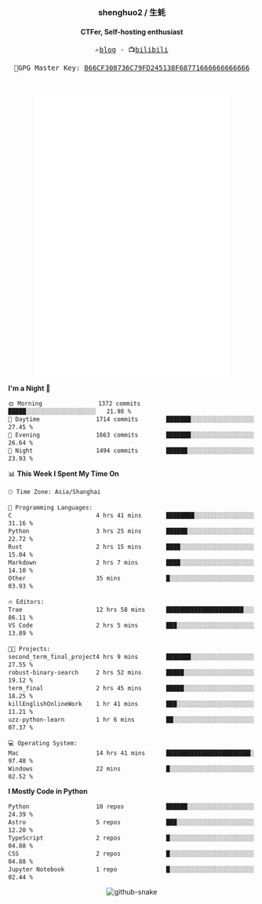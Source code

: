 <h3 align="center"> shenghuo2 / 生蚝 </h3>
<h4 align="center" >CTFer, Self-hosting enthusiast</h3>


<p align="center">
  <samp>
    ✍️<a href="https://blog.shenghuo2.top/">blog</a> -
    📺<a href="https://space.bilibili.com/85894935">bilibili</a>
  </samp>
</p>
<p align="center">
  <samp>
     🔐GPG Master Key: <a align="center" href="https://github.com/shenghuo2.gpg">B66CF308736C79FD245138F68771666666666666</a>
  </samp>
</p>
<br>
<p align="center">
  <a href="https://github.com/shenghuo2">
    <img width="400" align="top" src="https://github.com/shenghuo2/shenghuo2/blob/main/metrics.left.svg" />
  </a>
  <a href="https://github.com/shenghuo2">
    <img width="400" align="top" src="https://github.com/shenghuo2/shenghuo2/blob/main/metrics.right.svg" />
  </a>
</p>


<!--START_SECTION:waka-->
**I'm a Night 🦉** 

```text
🌞 Morning                1372 commits        █████░░░░░░░░░░░░░░░░░░░░   21.98 % 
🌆 Daytime                1714 commits        ███████░░░░░░░░░░░░░░░░░░   27.45 % 
🌃 Evening                1663 commits        ███████░░░░░░░░░░░░░░░░░░   26.64 % 
🌙 Night                  1494 commits        ██████░░░░░░░░░░░░░░░░░░░   23.93 % 
```


📊 **This Week I Spent My Time On** 

```text
🕑︎ Time Zone: Asia/Shanghai

💬 Programming Languages: 
C                        4 hrs 41 mins       ████████░░░░░░░░░░░░░░░░░   31.16 % 
Python                   3 hrs 25 mins       ██████░░░░░░░░░░░░░░░░░░░   22.72 % 
Rust                     2 hrs 15 mins       ████░░░░░░░░░░░░░░░░░░░░░   15.04 % 
Markdown                 2 hrs 7 mins        ████░░░░░░░░░░░░░░░░░░░░░   14.10 % 
Other                    35 mins             █░░░░░░░░░░░░░░░░░░░░░░░░   03.93 % 

🔥 Editors: 
Trae                     12 hrs 58 mins      ██████████████████████░░░   86.11 % 
VS Code                  2 hrs 5 mins        ███░░░░░░░░░░░░░░░░░░░░░░   13.89 % 

🐱‍💻 Projects: 
second_term_final_project4 hrs 9 mins        ███████░░░░░░░░░░░░░░░░░░   27.55 % 
robust-binary-search     2 hrs 52 mins       █████░░░░░░░░░░░░░░░░░░░░   19.12 % 
term_final               2 hrs 45 mins       █████░░░░░░░░░░░░░░░░░░░░   18.25 % 
killEnglishOnlineWork    1 hr 41 mins        ███░░░░░░░░░░░░░░░░░░░░░░   11.21 % 
uzz-python-learn         1 hr 6 mins         ██░░░░░░░░░░░░░░░░░░░░░░░   07.37 % 

💻 Operating System: 
Mac                      14 hrs 41 mins      ████████████████████████░   97.48 % 
Windows                  22 mins             █░░░░░░░░░░░░░░░░░░░░░░░░   02.52 % 
```

**I Mostly Code in Python** 

```text
Python                   10 repos            ██████░░░░░░░░░░░░░░░░░░░   24.39 % 
Astro                    5 repos             ███░░░░░░░░░░░░░░░░░░░░░░   12.20 % 
TypeScript               2 repos             █░░░░░░░░░░░░░░░░░░░░░░░░   04.88 % 
CSS                      2 repos             █░░░░░░░░░░░░░░░░░░░░░░░░   04.88 % 
Jupyter Notebook         1 repo              █░░░░░░░░░░░░░░░░░░░░░░░░   02.44 % 
```




<!--END_SECTION:waka-->


<div align="center">
  <picture>
    <source media="(prefers-color-scheme: dark)" srcset="https://gist.githubusercontent.com/shenghuo2/bfce20b14ab0484cef03bae6e60e0b3a/raw/github-snake-dark.svg" />
    <source media="(prefers-color-scheme: light)" srcset="https://gist.githubusercontent.com/shenghuo2/bfce20b14ab0484cef03bae6e60e0b3a/raw/github-snake.svg" />
    <img alt="github-snake" src="https://gist.githubusercontent.com/shenghuo2/bfce20b14ab0484cef03bae6e60e0b3a/raw/github-snake.svg" />
  </picture>
</div>

<!--
**shenghuo2/shenghuo2** is a ✨ _special_ ✨ repository because its `README.md` (this file) appears on your GitHub profile.

Here are some ideas to get you started:

- 🔭 I’m currently working on ...
- 🌱 I’m currently learning ...
- 👯 I’m looking to collaborate on ...
- 🤔 I’m looking for help with ...
- 💬 Ask me about ...
- 📫 How to reach me: ...
- 😄 Pronouns: ...
- ⚡ Fun fact: ...
-->
